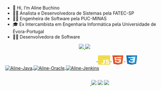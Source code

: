 - 👋 Hi, I’m Aline Buchino
- 👩‍🎓 Analista e Desenvolvedora de Sistemas pela FATEC-SP
- 👩‍🎓 Engenheira de Software pela PUC-MINAS
- 🎓 Ex Intercambista em Engenharia Informática pela Universidade de Évora-Portugal
- 👩‍💻 Desenvolvedora de Software 

<div align="center">
  <a href="https://github.com/alinebuchino">
  <img height="180em" src="https://github-readme-stats.vercel.app/api?username=alinebuchino&show_icons=true&theme=dracula&include_all_commits=true&count_private=true"/>
  <img height="180em" src="https://github-readme-stats.vercel.app/api/top-langs/?username=alinebuchino&layout=compact&langs_count=7&theme=dracula"/>
</div>
  
  <div>
    <br>
  <img width="290em"/>
  <img align="center" alt="Aline-Js" height="30" width="40" src="https://raw.githubusercontent.com/devicons/devicon/master/icons/javascript/javascript-plain.svg">
  <img align="center" alt="Aline-HTML" height="30" width="40" src="https://raw.githubusercontent.com/devicons/devicon/master/icons/html5/html5-original.svg">
  <img align="center" alt="Aline-CSS" height="30" width="40" src="https://raw.githubusercontent.com/devicons/devicon/master/icons/css3/css3-original.svg">
  <img align="center" alt="Aline-Java" height="50" width="50" src="https://cdn.jsdelivr.net/gh/devicons/devicon/icons/java/java-original-wordmark.svg" />
  <img align="center" alt="Aline-Oracle" height="50" width="50"src="https://cdn.jsdelivr.net/gh/devicons/devicon/icons/oracle/oracle-original.svg" />
  <img align="center" alt="Aline-Jenkins" height="50" width="50" src="https://cdn.jsdelivr.net/gh/devicons/devicon/icons/jenkins/jenkins-original.svg" />
</div>

##
 
<div> 
   <img width="270em"/>
  <a href = "mailto:aline.buchino@hotmail.com"><img src="https://img.shields.io/badge/-Outlook-%23333?style=for-the-badge&logo=outlook&logoColor=white" target="_blank"></a>
  <a href="https://www.linkedin.com/in/aline-buchino/" target="_blank"><img src="https://img.shields.io/badge/-LinkedIn-%230077B5?style=for-the-badge&logo=linkedin&logoColor=white" target="_blank"></a> 
  <a href="https://instagram.com/alinebuchino" target="_blank"><img src="https://img.shields.io/badge/-Instagram-%23E4405F?style=for-the-badge&logo=instagram&logoColor=white" target="_blank"></a>
</div>
